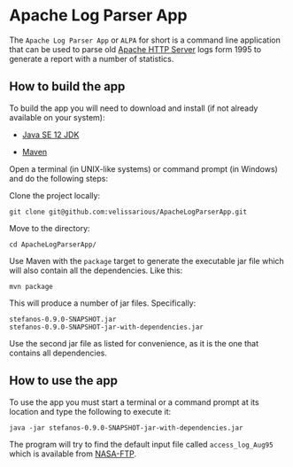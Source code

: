 # Apache Log Parser App

The `Apache Log Parser App` or `ALPA` for short is a command line application that can be used to parse old [Apache HTTP Server](https://httpd.apache.org/) logs form 1995 to generate a report with a number of statistics.

## How to build the app

To build the app you will need to download and install (if not already available on your system):

* [Java SE 12 JDK](https://www.oracle.com/java/technologies/javase/jdk12-archive-downloads.html)

* [Maven](https://maven.apache.org/download.cgi?Preferred=ftp://ftp.osuosl.org/pub/apache/)

Open a terminal (in UNIX-like systems) or command prompt (in Windows) and do the following steps:

Clone the project locally:

`git clone git@github.com:velissarious/ApacheLogParserApp.git`

Move to the directory:

`cd ApacheLogParserApp/`

Use Maven with the `package` target to generate the executable jar file which will also contain all the dependencies. Like this:

`mvn package`

This will produce a number of jar files. Specifically:

```shell
stefanos-0.9.0-SNAPSHOT.jar
stefanos-0.9.0-SNAPSHOT-jar-with-dependencies.jar
```

Use the second jar file as listed for convenience, as it is the one that contains all dependencies. 

## How to use the app

To use the app you must start a terminal or a command prompt at its location and type the following to execute it: 

`java -jar stefanos-0.9.0-SNAPSHOT-jar-with-dependencies.jar`

The program will try to find the default input file called `access_log_Aug95` which is available from [NASA-FTP](ftp://ita.ee.lbl.gov/traces/NASA_access_log_Aug95.gz). 

